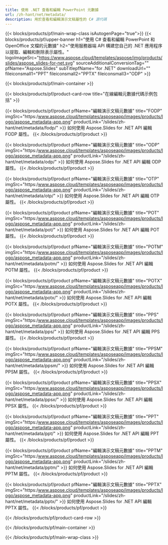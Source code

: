 ```yaml
---
title: 使用 .NET 查看和編輯 PowerPoint 元數據
url: /zh-hant/net/metadata/
description: 用於查看和編輯演示文稿屬性的 C# 源代碼
---
```


{{< blocks/products/pf/main-wrap-class isAutogenPage="true">}}
{{< blocks/products/pf/upper-banner h1="使用 C# 查看和編輯 PowerPoint 和 OpenOffice 文檔的元數據" h2="使用服務器端 API 構建您自己的 .NET 應用程序以提取、編輯和刪除表示屬性。" logoImageSrc="https://www.aspose.cloud/templates/aspose/img/products/slides/aspose_slides-for-net.svg" sourceAdditionalConversionTag="" pfName="Aspose.Slides" subTitlepfName="for .NET" downloadUrl="" fileiconsmall1="PPT" fileiconsmall2="PPTX" fileiconsmall3="ODP" >}}

{{< blocks/products/pf/main-container >}}

{{< blocks/products/pf/product-card-row title="在線編輯元數據代碼示例包括" >}}

{{< blocks/products/pf/product pfName="編輯演示文稿元數據" title="FODP" imgSrc="https:/www.aspose.cloud/templates/asposeapp/images/products/logo/aspose_metadata-app.png" productLink="/slides/zh-hant/net/metadata/fodp/" >}}
如何使用 Aspose.Slides for .NET API 編輯 FODP 屬性。
{{< /blocks/products/pf/product >}}

{{< blocks/products/pf/product pfName="編輯演示文稿元數據" title="ODP" imgSrc="https:/www.aspose.cloud/templates/asposeapp/images/products/logo/aspose_metadata-app.png" productLink="/slides/zh-hant/net/metadata/odp/" >}}
如何使用 Aspose.Slides for .NET API 編輯 ODP 屬性。
{{< /blocks/products/pf/product >}}

{{< blocks/products/pf/product pfName="編輯演示文稿元數據" title="OTP" imgSrc="https:/www.aspose.cloud/templates/asposeapp/images/products/logo/aspose_metadata-app.png" productLink="/slides/zh-hant/net/metadata/otp/" >}}
如何使用 Aspose.Slides for .NET API 編輯 OTP 屬性。
{{< /blocks/products/pf/product >}}

{{< blocks/products/pf/product pfName="編輯演示文稿元數據" title="POT" imgSrc="https:/www.aspose.cloud/templates/asposeapp/images/products/logo/aspose_metadata-app.png" productLink="/slides/zh-hant/net/metadata/pot/" >}}
如何使用 Aspose.Slides for .NET API 編輯 POT 屬性。
{{< /blocks/products/pf/product >}}

{{< blocks/products/pf/product pfName="編輯演示文稿元數據" title="POTM" imgSrc="https:/www.aspose.cloud/templates/asposeapp/images/products/logo/aspose_metadata-app.png" productLink="/slides/zh-hant/net/metadata/potm/" >}}
如何使用 Aspose.Slides for .NET API 編輯 POTM 屬性。
{{< /blocks/products/pf/product >}}

{{< blocks/products/pf/product pfName="編輯演示文稿元數據" title="POTX" imgSrc="https:/www.aspose.cloud/templates/asposeapp/images/products/logo/aspose_metadata-app.png" productLink="/slides/zh-hant/net/metadata/potx/" >}}
如何使用 Aspose.Slides for .NET API 編輯 POTX 屬性。
{{< /blocks/products/pf/product >}}

{{< blocks/products/pf/product pfName="編輯演示文稿元數據" title="PPS" imgSrc="https:/www.aspose.cloud/templates/asposeapp/images/products/logo/aspose_metadata-app.png" productLink="/slides/zh-hant/net/metadata/pps/" >}}
如何使用 Aspose.Slides for .NET API 編輯 PPS 屬性。
{{< /blocks/products/pf/product >}}

{{< blocks/products/pf/product pfName="編輯演示文稿元數據" title="PPSM" imgSrc="https:/www.aspose.cloud/templates/asposeapp/images/products/logo/aspose_metadata-app.png" productLink="/slides/zh-hant/net/metadata/ppsm/" >}}
如何使用 Aspose.Slides for .NET API 編輯 PPSM 屬性。
{{< /blocks/products/pf/product >}}

{{< blocks/products/pf/product pfName="編輯演示文稿元數據" title="PPSX" imgSrc="https:/www.aspose.cloud/templates/asposeapp/images/products/logo/aspose_metadata-app.png" productLink="/slides/zh-hant/net/metadata/ppsx/" >}}
如何使用 Aspose.Slides for .NET API 編輯 PPSX 屬性。
{{< /blocks/products/pf/product >}}

{{< blocks/products/pf/product pfName="編輯演示文稿元數據" title="PPT" imgSrc="https:/www.aspose.cloud/templates/asposeapp/images/products/logo/aspose_metadata-app.png" productLink="/slides/zh-hant/net/metadata/ppt/" >}}
如何使用 Aspose.Slides for .NET API 編輯 PPT 屬性。
{{< /blocks/products/pf/product >}}

{{< blocks/products/pf/product pfName="編輯演示文稿元數據" title="PPTM" imgSrc="https:/www.aspose.cloud/templates/asposeapp/images/products/logo/aspose_metadata-app.png" productLink="/slides/zh-hant/net/metadata/pptm/" >}}
如何使用 Aspose.Slides for .NET API 編輯 PPTM 屬性。
{{< /blocks/products/pf/product >}}

{{< blocks/products/pf/product pfName="編輯演示文稿元數據" title="PPTX" imgSrc="https:/www.aspose.cloud/templates/asposeapp/images/products/logo/aspose_metadata-app.png" productLink="/slides/zh-hant/net/metadata/pptx/" >}}
如何使用 Aspose.Slides for .NET API 編輯 PPTX 屬性。
{{< /blocks/products/pf/product >}}



{{< /blocks/products/pf/product-card-row >}}

{{< /blocks/products/pf/main-container >}}
    
{{< /blocks/products/pf/main-wrap-class >}}